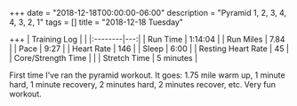 +++
date = "2018-12-18T00:00:00-06:00"
description = "Pyramid 1, 2, 3, 4, 4, 3, 2, 1"
tags = []
title = "2018-12-18 Tuesday"

+++
| Training Log | |
|:--------|---:|
| Run Time | 1:14:04 |
| Run Miles | 7.84 |
| Pace | 9:27 |
| Heart Rate | 146 |
| Sleep | 6:00 |
| Resting Heart Rate | 45 |
| Core/Strength Time |  |
| Stretch Time | 5 minutes |

First time I've ran the pyramid workout. It goes: 1.75 mile warm up, 1 minute hard, 1 minute recovery, 2 minutes hard, 2 minutes recover, etc. Very fun workout.